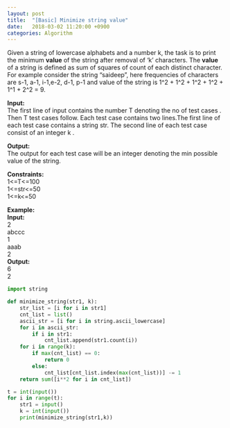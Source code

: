 ```yaml
---
layout: post
title:  "[Basic] Minimize string value"
date:   2018-03-02 11:20:00 +0900
categories: Algorithm
---
```


Given a string of lowercase alphabets and a number k, the task is to print the minimum **value** of the string after removal of ‘k’ characters.  The **value** of a string is defined as sum of squares of count of each distinct character. For example consider the string “saideep”, here frequencies of characters are s-1, a-1, i-1,e-2, d-1, p-1 and value of the string is 1^2 + 1^2 + 1^2 + 1^2 + 1^1 + 2^2 = 9.

**Input:**  
The first line of input contains the number T denoting the no of test cases . Then T test cases follow. Each test case contains two lines.The first line of each test case contains a string str. The second line of each test case consist of an integer k .

**Output:**  
The output for each test case will be an integer denoting the min possible value of the string.

**Constraints:**  
1<=T<=100   
1<=str<=50  
1<=k<=50  

**Example:**  
**Input:**  
2  
abccc  
1  
aaab  
2  
**Output:**  
6  
2  

```python
import string

def minimize_string(str1, k):
    str_list = [i for i in str1]
    cnt_list = list()
    ascii_str = [i for i in string.ascii_lowercase]
    for i in ascii_str:
        if i in str1:
            cnt_list.append(str1.count(i))
    for i in range(k):
        if max(cnt_list) == 0:
            return 0
        else:
            cnt_list[cnt_list.index(max(cnt_list))] -= 1
    return sum([i**2 for i in cnt_list])

t = int(input())
for i in range(t):
    str1 = input()
    k = int(input())
    print(minimize_string(str1,k))
```